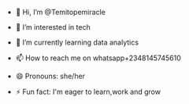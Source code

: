 - 👋 Hi, I’m @Temitopemiracle
- 👀 I’m interested in tech
- 🌱 I’m currently learning data analytics 
  
- 📫 How to reach me on whatsapp+2348145745610
- 😄 Pronouns: she/her
- ⚡ Fun fact: I'm eager to learn,work and grow 

<!---
Temitopemiracle/Temitopemiracle is a ✨ special ✨ repository because its `README.md` (this file) appears on your GitHub profile.
You can click the Preview link to take a look at your changes.
--->
